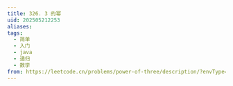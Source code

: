 ```yaml
---
title: 326. 3 的幂
uid: 202505212253
aliases: 
tags:
  - 简单
  - 入门
  - java
  - 递归
  - 数学
from: https://leetcode.cn/problems/power-of-three/description/?envType=study-plan-v2&envId=primers-list
---
```

